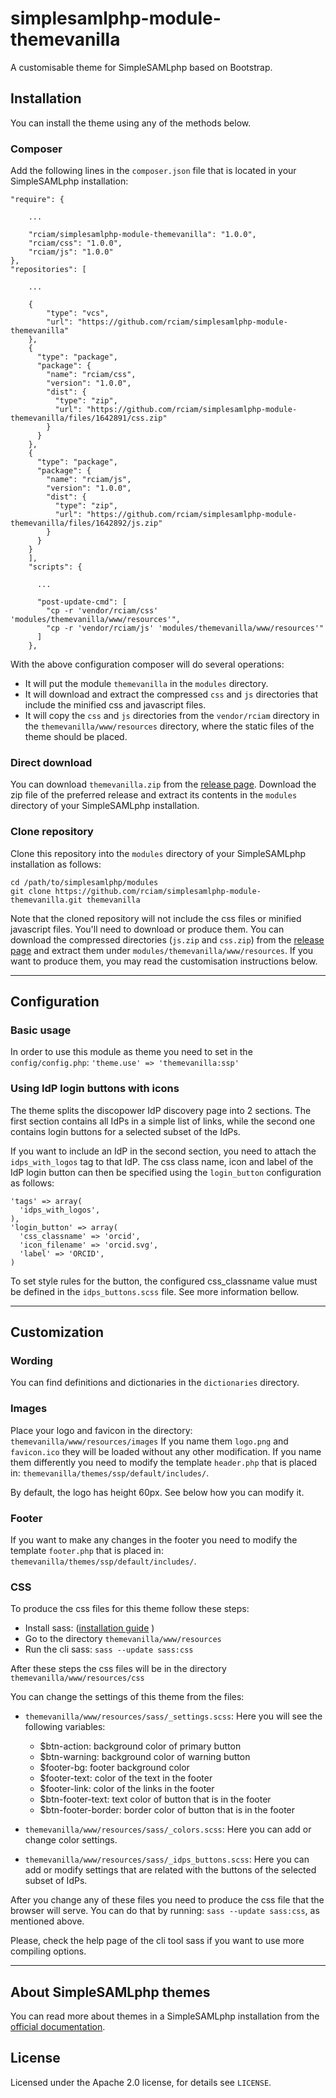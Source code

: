 # simplesamlphp-module-themevanilla

A customisable theme for SimpleSAMLphp based on Bootstrap.

## Installation

You can install the theme using any of the methods below.

### Composer

Add the following lines in the `composer.json` file that is located in your
SimpleSAMLphp installation:
```
"require": {

    ...

    "rciam/simplesamlphp-module-themevanilla": "1.0.0",
    "rciam/css": "1.0.0",
    "rciam/js": "1.0.0"
},
"repositories": [

    ...

    {
        "type": "vcs",
        "url": "https://github.com/rciam/simplesamlphp-module-themevanilla"
    },
    {
      "type": "package",
      "package": {
        "name": "rciam/css",
        "version": "1.0.0",
        "dist": {
          "type": "zip",
          "url": "https://github.com/rciam/simplesamlphp-module-themevanilla/files/1642891/css.zip"
        }
      }
    },
    {
      "type": "package",
      "package": {
        "name": "rciam/js",
        "version": "1.0.0",
        "dist": {
          "type": "zip",
          "url": "https://github.com/rciam/simplesamlphp-module-themevanilla/files/1642892/js.zip"
        }
      }
    }
    ],
    "scripts": {

      ...

      "post-update-cmd": [
        "cp -r 'vendor/rciam/css' 'modules/themevanilla/www/resources'",
        "cp -r 'vendor/rciam/js' 'modules/themevanilla/www/resources'"
      ]
    },
```

With the above configuration composer will do several operations:
- It will put the module `themevanilla` in the `modules` directory.
- It will download and extract the compressed `css` and `js` directories that
  include the minified css and javascript files.
- It will copy the `css` and `js` directories from the `vendor/rciam` directory
  in the `themevanilla/www/resources` directory, where the static files of the
  theme should be placed.


### Direct download

You can download `themevanilla.zip` from the [release page](https://github.com/rciam/simplesamlphp-module-themevanilla/releases).
Download the zip file of the preferred release and extract its contents in the
`modules` directory of your SimpleSAMLphp installation.

### Clone repository

Clone this repository into the `modules` directory of your SimpleSAMLphp
installation as follows:
```
cd /path/to/simplesamlphp/modules
git clone https://github.com/rciam/simplesamlphp-module-themevanilla.git themevanilla
```
Note that the cloned repository will not include the css files or minified
javascript files.
You'll need to download or produce them. You can download the compressed
directories (`js.zip` and `css.zip`) from the [release page](https://github.com/rciam/simplesamlphp-module-themevanilla/releases) and
extract them under `modules/themevanilla/www/resources`.  If you want to produce
them, you may read the customisation instructions below.

---

## Configuration

### Basic usage
In order to use this module as theme you need to set in the
`config/config.php`: `'theme.use' => 'themevanilla:ssp'`

### Using IdP login buttons with icons
The theme splits the discopower IdP discovery page into 2 sections.
The first section contains all IdPs in a simple list of links, while the second
one contains login buttons for a selected subset of the IdPs.

If you want to include an IdP in the second section, you need to attach the
`idps_with_logos` tag to that IdP. The css class name, icon and label of the IdP login
button can then be specified using the `login_button` configuration as follows:
```
'tags' => array(
  'idps_with_logos',
),
'login_button' => array(
  'css_classname' => 'orcid',
  'icon_filename' => 'orcid.svg',
  'label' => 'ORCID',
)
```
To set style rules for the button, the configured css_classname value must be
defined in the `idps_buttons.scss` file. See more information bellow.

---

## Customization

### Wording

You can find definitions and dictionaries in the `dictionaries` directory.

### Images

Place your logo and favicon in the directory:
`themevanilla/www/resources/images` If you name them `logo.png` and
`favicon.ico` they will be loaded without any other modification.  If you name
them differently you need to modify the template `header.php` that is placed in:
`themevanilla/themes/ssp/default/includes/`.

By default, the logo has height 60px. See below how you can modify it.

### Footer
If you want to make any changes in the footer you need to modify the template
`footer.php` that is placed in: `themevanilla/themes/ssp/default/includes/`.


### CSS

To produce the css files for this theme follow these steps:
- Install sass: ([installation guide](http://sass-lang.com/install) )
- Go to the directory `themevanilla/www/resources`
- Run the cli sass: `sass --update sass:css`

After these steps the css files will be in the directory
`themevanilla/www/resources/css`

You can change the settings of this theme from the files:
* `themevanilla/www/resources/sass/_settings.scss`: Here you will see the
  following variables:
  - $btn-action: background color of primary button
  - $btn-warning: background color of warning button
  - $footer-bg: footer background color
  - $footer-text: color of the text in the footer
  - $footer-link: color of the links in the footer
  - $btn-footer-text: text color of button that is in the footer
  - $btn-footer-border: border color of button that is in the footer

* `themevanilla/www/resources/sass/_colors.scss`: Here you can add or change
  color settings.

* `themevanilla/www/resources/sass/_idps_buttons.scss`: Here you can add or
  modify settings that are related with the buttons of the selected subset of
  IdPs.

After you change any of these files you need to produce the css file that the
browser will serve. You can do that by running: `sass --update sass:css`, as
mentioned above.

Please, check the help page of the cli tool sass if you want to use more
compiling options.

---

## About SimpleSAMLphp themes

You can read more about themes in a SimpleSAMLphp installation from the
[official documentation](https://simplesamlphp.org/docs/stable/simplesamlphp-theming).

## License

Licensed under the Apache 2.0 license, for details see `LICENSE`.
